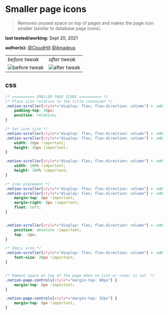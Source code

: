 # Smaller page icons

> Removes unused space on top of pages and makes the page icon smaller (similar to database page icons).

**last tested/working:** Sept 20, 2021

**author(s):** [@CloudHill](https://github.com/CloudHill) [@Amadeus](https://github.com/l782993610)

<table border="0">
 <tr>
    <td><i>before tweak</i></td>
    <td><i>after tweak</i></td>
 </tr>
 <tr>
    <td><img alt="before tweak" src="https://cdn.discordapp.com/attachments/767863068617080902/774277441501790229/unknown.png"></td>
    <td><img alt="after tweak" src="https://cdn.discordapp.com/attachments/767863068617080902/774277459377913866/unknown.png"></td>
 </tr>
</table>

## css

```css
/* ========== SMALLER PAGE ICONS ========== */
/* Place icon relative to the title container */
.notion-scroller[style*="display: flex; flex-direction: column"] > :nth-child(2):not([contenteditable*="false"]) > :first-child {
    padding-top: 30px;
    position: relative;
}

/* Set icon size */
.notion-scroller[style*="display: flex; flex-direction: column"] > :nth-child(2):not([contenteditable*="false"]) > :first-child > :first-child .notion-record-icon[style *= "height: 140px"],
.notion-scroller[style*="display: flex; flex-direction: column"] > :nth-child(2):not([contenteditable*="false"]) > :first-child > :first-child .notion-record-icon[style *= "height: 78px"] {
    width: 38px !important;
    height: 38px !important;
}

.notion-scroller[style*="display: flex; flex-direction: column"] > :nth-child(2):not([contenteditable*="false"]) > :first-child > :first-child .notion-record-icon[style *= "height: 140px"] *, .notion-scroller[style*="display: flex; flex-direction: column"] > :nth-child(2):not([contenteditable*="false"]) > :first-child > :first-child .notion-record-icon[style *= "height: 78px"] * {
    width: 100% !important;
    height: 100% !important;
}

/* Icon placement */
.notion-scroller[style*="display: flex; flex-direction: column"] > :nth-child(2):not([contenteditable*="false"]) > :first-child > :first-child .notion-record-icon[style *= "height: 140px"],
.notion-scroller[style*="display: flex; flex-direction: column"] > :nth-child(2):not([contenteditable*="false"]) > :first-child > :first-child .notion-record-icon[style *= "height: 78px"] {
    margin-top: 8px !important;
    margin-right: 8px !important;
    float: left;
}


.notion-scroller[style*="display: flex; flex-direction: column"] > :nth-child(2):not([contenteditable*="false"]) > :first-child > :first-child .notion-page-controls {
    position: absolute !important;
    top: -5px;
}

/* Emoji icon */
.notion-scroller[style*="display: flex; flex-direction: column"] > :nth-child(2):not([contenteditable*="false"]) > :first-child > :first-child .notion-record-icon [style*="font-size: 78px"] {
    font-size: 38px !important;
}


/* Remove space on top of the page when no icon or cover is set  */
.notion-page-controls[style*="margin-top: 80px"] {
    margin-top: 8px !important;
}

.notion-page-controls[style*="margin-top: 32px"] {
    margin-top: 8px !important;
}

```
